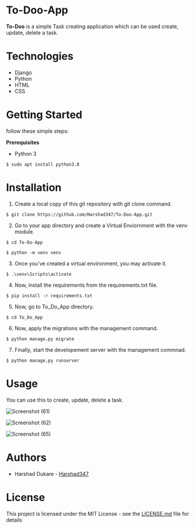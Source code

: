 # To-Doo-App
**To-Doo** is a simple Task creating application which can be used create, update, delete a task. 

# Technologies
- Django
- Python
- HTML
- CSS

# Getting Started
follow these simple steps:

**Prerequisites**
- Python 3

`
$ sudo apt install python3.8
`

# Installation
1. Create a local copy of this git repository with git clone command.

`
$ git clone https://github.com/Harshad347/To-Doo-App.git
`

2. Go to your app directory and create a Virtual Enviornment with the venv module.

`
$ cd To-Do-App
`

`
$ python -m venv venv
`

3. Once you’ve created a virtual environment, you may activate it.

`
$ .\venv\Scripts\activate
`

4. Now, install the requirements from the requirements.txt file.

`
$ pip install -r requirements.txt
`

5. Now,  go to To_Do_App directory.

`
$ cd To_Do_App
`

6. Now, apply the migrations with the management command.
 
`
$ python manage.py migrate
`

7. Finally, start the developement server with the management commnad.

`
$ python manage.py runserver
`

# Usage
You can use this to create, update, delete a task.

![Screenshot (61)](https://user-images.githubusercontent.com/78790378/122609697-07d7f080-d09c-11eb-842b-caad06216d32.png)

![Screenshot (62)](https://user-images.githubusercontent.com/78790378/122609788-2f2ebd80-d09c-11eb-8daa-3964bfc8da3c.png)

![Screenshot (65)](https://user-images.githubusercontent.com/78790378/122609806-3655cb80-d09c-11eb-9e4b-fd72cc3e64d6.png)

# Authors
- Harshad Dukare - [Harshad347](https://github.com/Harshad347/)

# License
This project is licensed under the MIT License - see the [LICENSE.md](LICENSE) file for details
